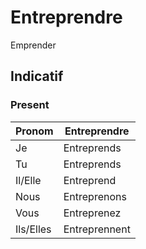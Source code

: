 # Entreprendre

Emprender

## Indicatif

### Present

|Pronom|Entreprendre|
|-|-|
|Je|Entreprends|
|Tu|Entreprends|
|Il/Elle|Entreprend|
|Nous|Entreprenons|
|Vous|Entreprenez|
|Ils/Elles|Entreprennent|
